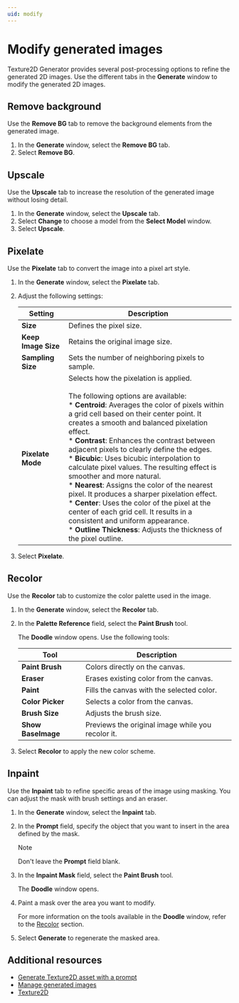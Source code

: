 ```yaml
---
uid: modify
---
```


# Modify generated images

Texture2D Generator provides several post-processing options to refine the generated 2D images. Use the different tabs in the **Generate** window to modify the generated 2D images.


## Remove background

Use the **Remove BG** tab to remove the background elements from the generated image.

1. In the **Generate** window, select the **Remove BG** tab.
1. Select **Remove BG**.

## Upscale

Use the **Upscale** tab to increase the resolution of the generated image without losing detail.

1. In the **Generate** window, select the **Upscale** tab.
1. Select **Change** to choose a model from the **Select Model** window.
1. Select **Upscale**.

## Pixelate

Use the **Pixelate** tab to convert the image into a pixel art style.

1. In the **Generate** window, select the **Pixelate** tab.
1. Adjust the following settings:
   
   | Setting | Description | 
   | ------- | ----------- |
   | **Size** | Defines the pixel size. |
   | **Keep Image Size** | Retains the original image size. |
   | **Sampling Size** | Sets the number of neighboring pixels to sample. |
   | **Pixelate Mode** | Selects how the pixelation is applied.<br><br>The following options are available:<br> * **Centroid**: Averages the color of pixels within a grid cell based on their center point. It creates a smooth and balanced pixelation effect.<br> * **Contrast**: Enhances the contrast between adjacent pixels to clearly define the edges.<br>* **Bicubic**: Uses bicubic interpolation to calculate pixel values. The resulting effect is smoother and more natural.<br>* **Nearest**: Assigns the color of the nearest pixel. It produces a sharper pixelation effect.<br> * **Center**: Uses the color of the pixel at the center of each grid cell. It results in a consistent and uniform appearance.<br> * **Outline Thickness**: Adjusts the thickness of the pixel outline. |
1. Select **Pixelate**.

## Recolor

Use the **Recolor** tab to customize the color palette used in the image.

1. In the **Generate** window, select the **Recolor** tab.
1. In the **Palette Reference** field, select the **Paint Brush** tool.

   The **Doodle** window opens. Use the following tools:
   
   | Tool | Description |
   | ---- | ----------- |
   | **Paint Brush** | Colors directly on the canvas. |
   | **Eraser** | Erases existing color from the canvas. | 
   | **Paint** | Fills the canvas with the selected color. |
   | **Color Picker** | Selects a color from the canvas. |
   | **Brush Size** | Adjusts the brush size. |
   | **Show BaseImage** | Previews the original image while you recolor it. |
1. Select **Recolor** to apply the new color scheme.

## Inpaint

Use the **Inpaint** tab to refine specific areas of the image using masking. You can adjust the mask with brush settings and an eraser. 

1. In the **Generate** window, select the **Inpaint** tab.
1. In the **Prompt** field, specify the object that you want to insert in the area defined by the mask.
   
   > [!NOTE]  
   > Don't leave the **Prompt** field blank.
   
1. In the **Inpaint Mask** field, select the **Paint Brush** tool.

   The **Doodle** window opens. 
1. Paint a mask over the area you want to modify.

   For more information on the tools available in the **Doodle** window, refer to the [Recolor](#recolor) section.

1. Select **Generate** to regenerate the masked area.

## Additional resources

* [Generate Texture2D asset with a prompt](xref:generate-texture2d)
* [Manage generated images](xref:manage)
* [Texture2D](https://docs.unity3d.com/6000.0/Documentation/ScriptReference/Texture2D.html)